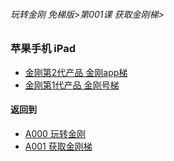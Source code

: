 ###### 玩转金刚 免梯版>第001课 获取金刚梯>


### 苹果手机 iPad

- [金刚第2代产品 金刚app梯]()
- [金刚第1代产品 金刚号梯]()


#### 返回到
- [A000 玩转金刚](https://github.com/a2zitpro/web/blob/master/LadderFree/main.md)
- [A001 获取金刚梯](https://github.com/a2zitpro/web/blob/master/LadderFree/GetLadder/GetLadder.md)

